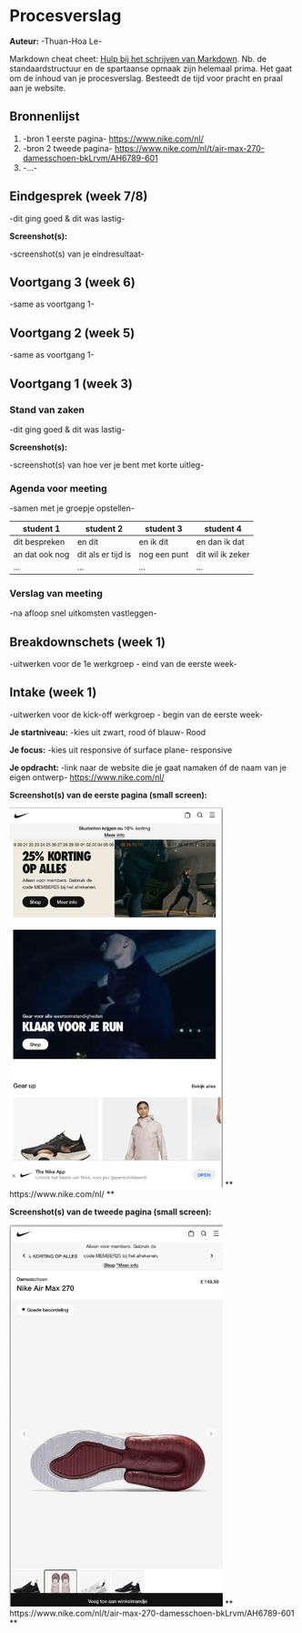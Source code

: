 # Procesverslag
**Auteur:** -Thuan-Hoa Le-

Markdown cheat cheet: [Hulp bij het schrijven van Markdown](https://github.com/adam-p/markdown-here/wiki/Markdown-Cheatsheet). Nb. de standaardstructuur en de spartaanse opmaak zijn helemaal prima. Het gaat om de inhoud van je procesverslag. Besteedt de tijd voor pracht en praal aan je website.



## Bronnenlijst
1. -bron 1 eerste pagina- https://www.nike.com/nl/
2. -bron 2 tweede pagina- https://www.nike.com/nl/t/air-max-270-damesschoen-bkLrvm/AH6789-601
3. -...-



## Eindgesprek (week 7/8)

-dit ging goed & dit was lastig-

**Screenshot(s):**

-screenshot(s) van je eindresultaat-



## Voortgang 3 (week 6)

-same as voortgang 1-



## Voortgang 2 (week 5)

-same as voortgang 1-



## Voortgang 1 (week 3)

### Stand van zaken

-dit ging goed & dit was lastig-

**Screenshot(s):**

-screenshot(s) van hoe ver je bent met korte uitleg-

### Agenda voor meeting

-samen met je groepje opstellen-

| student 1      | student 2          | student 3    | student 4        |
| ---            | ---                | ---          | ---              |
| dit bespreken  | en dit             | en ik dit    | en dan ik dat    |
| an dat ook nog | dit als er tijd is | nog een punt | dit wil ik zeker |
| ...            | ...                | ...          | ...              |

### Verslag van meeting

-na afloop snel uitkomsten vastleggen-



## Breakdownschets (week 1)

-uitwerken voor de 1e werkgroep - eind van de eerste week-



## Intake (week 1)
-uitwerken voor de kick-off werkgroep - begin van de eerste week-

**Je startniveau:** -kies uit zwart, rood óf blauw- Rood

**Je focus:** -kies uit responsive óf surface plane- responsive

**Je opdracht:** -link naar de website die je gaat namaken óf de naam van je eigen ontwerp- https://www.nike.com/nl/

**Screenshot(s) van de eerste pagina (small screen):**

<img src="images/intake/homeNike.png" width="375px" alt="home-page-Nike">
** https://www.nike.com/nl/ **

**Screenshot(s) van de tweede pagina (small screen):**

<img src="images/intake/shoeNike.png" width="375px" alt="shoe-page-Nike">
** https://www.nike.com/nl/t/air-max-270-damesschoen-bkLrvm/AH6789-601 **
